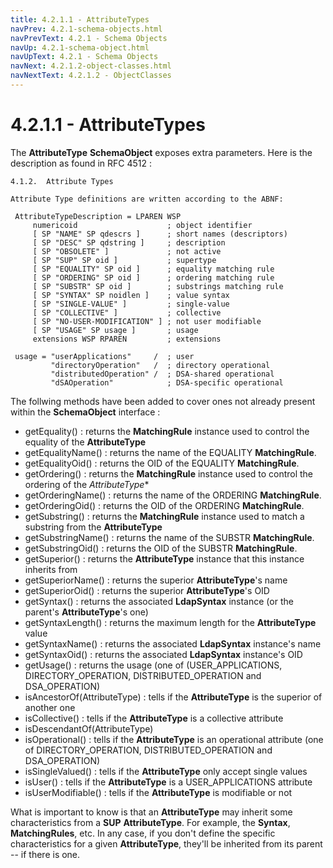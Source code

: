 ```yaml
---
title: 4.2.1.1 - AttributeTypes
navPrev: 4.2.1-schema-objects.html
navPrevText: 4.2.1 - Schema Objects
navUp: 4.2.1-schema-object.html
navUpText: 4.2.1 - Schema Objects
navNext: 4.2.1.2-object-classes.html
navNextText: 4.2.1.2 - ObjectClasses
---
```


# 4.2.1.1 - AttributeTypes

The **AttributeType** **SchemaObject** exposes extra parameters. Here is the description as found in RFC 4512 :

    4.1.2.  Attribute Types

    Attribute Type definitions are written according to the ABNF:

     AttributeTypeDescription = LPAREN WSP
         numericoid                    ; object identifier
         [ SP "NAME" SP qdescrs ]      ; short names (descriptors)
         [ SP "DESC" SP qdstring ]     ; description
         [ SP "OBSOLETE" ]             ; not active
         [ SP "SUP" SP oid ]           ; supertype
         [ SP "EQUALITY" SP oid ]      ; equality matching rule
         [ SP "ORDERING" SP oid ]      ; ordering matching rule
         [ SP "SUBSTR" SP oid ]        ; substrings matching rule
         [ SP "SYNTAX" SP noidlen ]    ; value syntax
         [ SP "SINGLE-VALUE" ]         ; single-value
         [ SP "COLLECTIVE" ]           ; collective
         [ SP "NO-USER-MODIFICATION" ] ; not user modifiable
         [ SP "USAGE" SP usage ]       ; usage
         extensions WSP RPAREN         ; extensions

     usage = "userApplications"     /  ; user
             "directoryOperation"   /  ; directory operational
             "distributedOperation" /  ; DSA-shared operational
             "dSAOperation"            ; DSA-specific operational

The follwing methods have been added to cover ones not already present within the **SchemaObject** interface :

* getEquality() : returns the **MatchingRule** instance used to control the equality of the **AttributeType**
* getEqualityName() : returns the name of the EQUALITY **MatchingRule**.
* getEqualityOid() : returns the OID of the EQUALITY **MatchingRule**.
* getOrdering() : returns the **MatchingRule** instance used to control the ordering of the *AttributeType**
* getOrderingName() : returns the name of the ORDERING **MatchingRule**.
* getOrderingOid() : returns the OID of the ORDERING **MatchingRule**.
* getSubstring() : returns the **MatchingRule** instance used to match a substring from the **AttributeType**
* getSubstringName() : returns the name of the SUBSTR **MatchingRule**.
* getSubstringOid() : returns the OID of the SUBSTR **MatchingRule**.
* getSuperior() : returns the **AttributeType** instance that this instance inherits from
* getSuperiorName() : returns the superior **AttributeType**'s name
* getSuperiorOid() : returns the superior **AttributeType**'s OID
* getSyntax() : returns the associated **LdapSyntax** instance (or the parent's **AttributeType**'s one)
* getSyntaxLength() : returns the maximum length for the **AttributeType** value
* getSyntaxName() : returns the associated **LdapSyntax** instance's name
* getSyntaxOid() :  returns the associated **LdapSyntax** instance's OID
* getUsage() : returns the usage (one of (USER_APPLICATIONS, DIRECTORY_OPERATION, DISTRIBUTED_OPERATION and DSA_OPERATION)
* isAncestorOf(AttributeType) : tells if the **AttributeType** is the superior of another one
* isCollective() : tells if the **AttributeType** is a collective attribute
* isDescendantOf(AttributeType)
* isOperational() : tells if the **AttributeType** is an operational attribute (one of DIRECTORY_OPERATION, DISTRIBUTED_OPERATION and DSA_OPERATION)
* isSingleValued() : tells if the **AttributeType** only accept single values
* isUser() : tells if the **AttributeType** is a USER_APPLICATIONS attribute
* isUserModifiable() : tells if the **AttributeType** is modifiable or not

What is important to know is that an **AttributeType** may inherit some characteristics from a **SUP** **AttributeType**. For example, the **Syntax**, **MatchingRules**, etc. In any case, if you don't define the specific characteristics for a given **AttributeType**, they'll be inherited from its parent -- if there is one.
